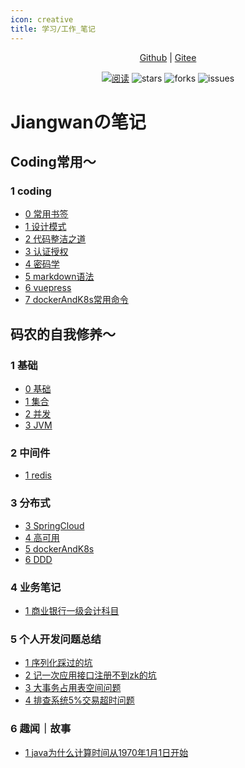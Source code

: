 ```yaml
---
icon: creative
title: 学习/工作_笔记
---
```


<div align="center">
    <p>
        <a href="https://github.com/linzlb/Linzlb_Seehope.git" target="_blank">Github</a> 
        |
        <a href="https://gitee.com/allrandom/Linzlb_Seehope.git" target="_blank">Gitee</a>
    </p>  
    <p>
        <a href="https://gitee.com/allrandom/Linzlb_Seehope.git">
        <img src="https://img.shields.io/badge/阅读-read-brightgreen.svg" alt="阅读" /></a>
        <img src="https://img.shields.io/github/stars/linzlb/Linzlb_Seehope" alt="stars" />
        <img src="https://img.shields.io/github/forks/linzlb/Linzlb_Seehope" alt="forks" />
        <img src="https://img.shields.io/github/issues/linzlb/Linzlb_Seehope" alt="issues" />
    </p>
</div>

# Jiangwanの笔记
## Coding常用～
### 1 coding
* [0 常用书签](./0/0常用书签.md)
* [1 设计模式](./0/1设计模式.md)
* [2 代码整洁之道](./0/2代码整洁之道.md)
* [3 认证授权](./0/3认证授权.md)
* [4 密码学](./0/4密码学.md)
* [5 markdown语法](./0/5markdown语法.md)
* [6 vuepress](./0/6vuepress.md)
* [7 dockerAndK8s常用命令](./0/7dockerAndK8s常用命令.md)

## 码农的自我修养～
### 1 基础
* [0 基础](./1/0基础.md)
* [1 集合](./1/1集合.md)
* [2 并发](./1/2并发.md)
* [3 JVM](./1/3JVM.md)
### 2 中间件
* [1 redis](./2/1redis.md)

### 3 分布式
* [3 SpringCloud](./3/3SpringCloud.md)
* [4 高可用](./3/4高可用.md)
* [5 dockerAndK8s](./3/5dockerAndK8s.md)
* [6 DDD](./3/6DDD.md)

### 4 业务笔记
* [1 商业银行一级会计科目](./4/1acsubject.md)

### 5 个人开发问题总结
* [1 序列化踩过的坑](./5/1fastjosn.md)
* [2 记一次应用接口注册不到zk的坑](./5/2接口注册zk.md)
* [3 大事务占用表空间问题](./5/3大事务占用表空间问题.md)
* [4 排查系统5%交易超时问题](./5/4tcp_tw_recycle.md)

### 6 趣闻｜故事
* [1 java为什么计算时间从1970年1月1日开始](./6/1java1970.md)